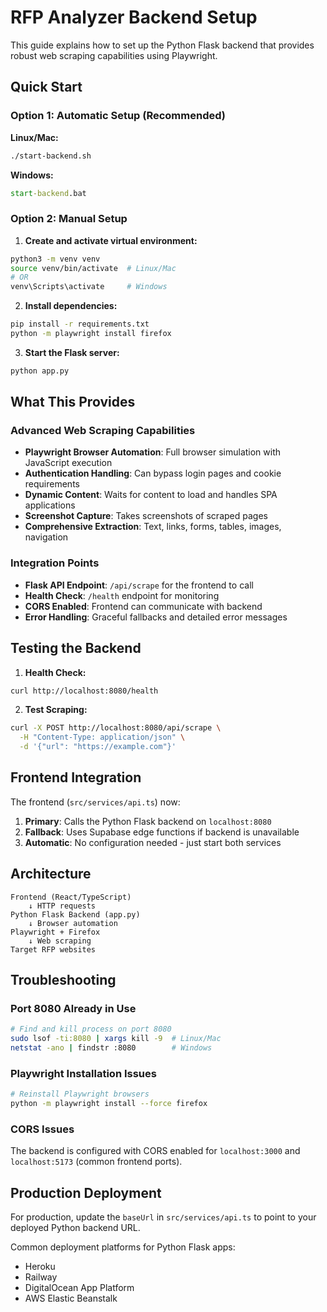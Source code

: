 
# RFP Analyzer Backend Setup

This guide explains how to set up the Python Flask backend that provides robust web scraping capabilities using Playwright.

## Quick Start

### Option 1: Automatic Setup (Recommended)

**Linux/Mac:**
```bash
./start-backend.sh
```

**Windows:**
```cmd
start-backend.bat
```

### Option 2: Manual Setup

1. **Create and activate virtual environment:**
```bash
python3 -m venv venv
source venv/bin/activate  # Linux/Mac
# OR
venv\Scripts\activate     # Windows
```

2. **Install dependencies:**
```bash
pip install -r requirements.txt
python -m playwright install firefox
```

3. **Start the Flask server:**
```bash
python app.py
```

## What This Provides

### Advanced Web Scraping Capabilities
- **Playwright Browser Automation**: Full browser simulation with JavaScript execution
- **Authentication Handling**: Can bypass login pages and cookie requirements
- **Dynamic Content**: Waits for content to load and handles SPA applications
- **Screenshot Capture**: Takes screenshots of scraped pages
- **Comprehensive Extraction**: Text, links, forms, tables, images, navigation

### Integration Points
- **Flask API Endpoint**: `/api/scrape` for the frontend to call
- **Health Check**: `/health` endpoint for monitoring
- **CORS Enabled**: Frontend can communicate with backend
- **Error Handling**: Graceful fallbacks and detailed error messages

## Testing the Backend

1. **Health Check:**
```bash
curl http://localhost:8080/health
```

2. **Test Scraping:**
```bash
curl -X POST http://localhost:8080/api/scrape \
  -H "Content-Type: application/json" \
  -d '{"url": "https://example.com"}'
```

## Frontend Integration

The frontend (`src/services/api.ts`) now:
1. **Primary**: Calls the Python Flask backend on `localhost:8080`
2. **Fallback**: Uses Supabase edge functions if backend is unavailable
3. **Automatic**: No configuration needed - just start both services

## Architecture

```
Frontend (React/TypeScript)
    ↓ HTTP requests
Python Flask Backend (app.py)
    ↓ Browser automation
Playwright + Firefox
    ↓ Web scraping
Target RFP websites
```

## Troubleshooting

### Port 8080 Already in Use
```bash
# Find and kill process on port 8080
sudo lsof -ti:8080 | xargs kill -9  # Linux/Mac
netstat -ano | findstr :8080        # Windows
```

### Playwright Installation Issues
```bash
# Reinstall Playwright browsers
python -m playwright install --force firefox
```

### CORS Issues
The backend is configured with CORS enabled for `localhost:3000` and `localhost:5173` (common frontend ports).

## Production Deployment

For production, update the `baseUrl` in `src/services/api.ts` to point to your deployed Python backend URL.

Common deployment platforms for Python Flask apps:
- Heroku
- Railway
- DigitalOcean App Platform
- AWS Elastic Beanstalk
